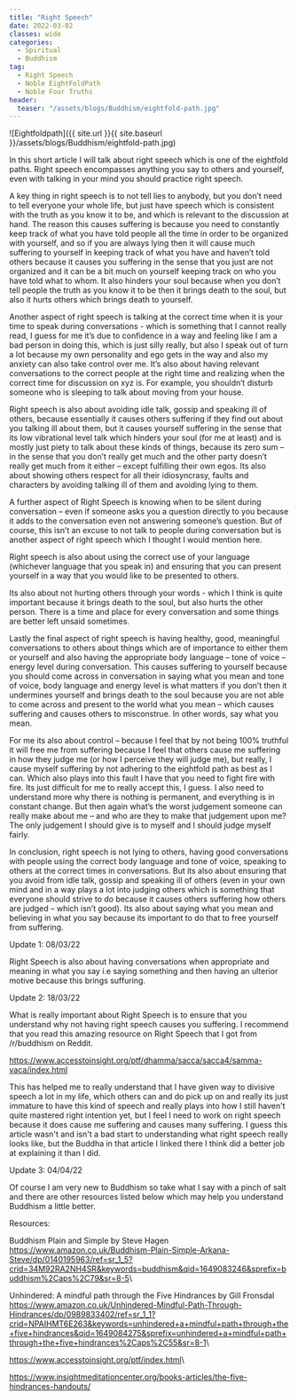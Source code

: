 ```yaml
---
title: "Right Speech"
date: 2022-03-02
classes: wide
categories:
  - Spiritual 
  - Buddhism
tag:
  - Right Speech
  - Noble EightFoldPath
  - Noble Four Truths
header:
  teaser: "/assets/blogs/Buddhism/eightfold-path.jpg"
--- 
```


![Eightfoldpath]({{ site.url }}{{ site.baseurl }}/assets/blogs/Buddhism/eightfold-path.jpg)


In this short article I will talk about right speech which is one of the eightfold paths. Right speech encompasses anything you say to others and yourself, even with talking in your mind you should practice right speech.

A key thing in right speech is to not tell lies to anybody, but you don’t need to tell everyone your whole life, but just have speech which is consistent with the truth as you know it to be, and which is relevant to the discussion at hand. The reason this causes suffering is because you need to constantly keep track of what you have told people all the time in order to be organized with yourself, and so if you are always lying then it will cause much suffering to yourself in keeping track of what you have and haven’t told others because it causes you suffering in the sense that you just are not organized and it can be a bit much on yourself keeping track on who you have told what to whom. It also hinders your soul because when you don’t tell people the truth as you know it to be then it brings death to the soul, but also it hurts others which brings death to yourself.

Another aspect of right speech is talking at the correct time when it is your time to speak during conversations - which is something that I cannot really read, I guess for me it’s due to confidence in a way and feeling like I am a bad person in doing this, which is just silly really, but also I speak out of turn a lot because my own personality and ego gets in the way and also my anxiety can also take control over me. It’s also about having relevant conversations to the correct people at the right time and realizing when the correct time for discussion on xyz is. For example, you shouldn’t disturb someone who is sleeping to talk about moving from your house. 

Right speech is also about avoiding idle talk, gossip and speaking ill of others, because essentially it causes others suffering if they find out about you talking ill about them, but it causes yourself suffering in the sense that its low vibrational level talk which hinders your soul (for me at least) and is mostly just piety to talk about these kinds of things, because its zero sum – in the sense that you don’t really get much and the other party doesn’t really get much from it either – except fulfilling their own egos. Its also about showing others respect for all their idiosyncrasy, faults and characters by avoiding talking ill of them and avoiding lying to them. 

A further aspect of Right Speech is knowing when to be silent during conversation – even if someone asks you a question directly to you because it adds to the conversation even not answering someone’s question. But of course, this isn’t an excuse to not talk to people during conversation but is another aspect of right speech which I thought I would mention here.

Right speech is also about using the correct use of your language (whichever language that you speak in) and ensuring that you can present yourself in a way that you would like to be presented to others.

Its also about not hurting others through your words - which I think is quite important because it brings death to the soul, but also hurts the other person. There is a time and place for every conversation and some things are better left unsaid sometimes. 

Lastly the final aspect of right speech is having healthy, good, meaningful conversations to others about things which are of importance to either them or yourself and also having the appropriate body language – tone of voice – energy level during conversation. This causes suffering to yourself because you should come across in conversation in saying what you mean and tone of voice, body language and energy level is what matters if you don’t then it undermines yourself and brings death to the soul because you are not able to come across and present to the world what you mean – which causes suffering and causes others to misconstrue. In other words, say what you mean.

For me its also about control – because I feel that by not being 100% truthful it will free me from suffering because I feel that others cause me suffering in how they judge me (or how I perceive they will judge me), but really, I cause myself suffering by not adhering to the eightfold path as best as I can. Which also plays into this fault I have that you need to fight fire with fire. Its just difficult for me to really accept this, I guess. I also need to understand more why there is nothing is permanent, and everything is in constant change. But then again what’s the worst judgement someone can really make about me – and who are they to make that judgement upon me? The only judgement I should give is to myself and I should judge myself fairly. 

In conclusion, right speech is not lying to others, having good conversations with people using the correct body language and tone of voice, speaking to others at the correct times in conversations. But its also about ensuring that you avoid from idle talk, gossip and speaking ill of others (even in your own mind and in a way plays a lot into judging others which is something that everyone should strive to do because it causes others suffering how others are judged – which isn’t good). Its also about saying what you mean and believing in what you say because its important to do that to free yourself from suffering. 

Update 1: 08/03/22

Right Speech is also about having conversations when appropriate and meaning in what you say i.e saying something and then having an ulterior motive because this brings suffuring. 

Update 2: 18/03/22

What is really important about Right Speech is to ensure that you understand why not having right speech causes you suffering. I recommend that you read this amazing resource on Right Speech that I got from /r/buddhism on Reddit.

<https://www.accesstoinsight.org/ptf/dhamma/sacca/sacca4/samma-vaca/index.html>

This has helped me to really understand that I have given way to divisive speech a lot in my life, which others can and do pick up on and really its just immature to have this kind of speech and really plays into how I still haven't quite mastered right intention yet, but I feel I need to work on right speech because it does cause me suffering and causes many suffering. I guess this article wasn't and isn't a bad start to understanding what right speech really looks like, but the Buddha in that article I linked there I think did a better job at explaining it than I did.

Update 3: 04/04/22

Of course I am very new to Buddhism so take what I say with a pinch of salt and there are other resources listed below which may help you understand Buddhism a little better.

Resources:

Buddhism Plain and Simple by Steve Hagen <https://www.amazon.co.uk/Buddhism-Plain-Simple-Arkana-Steve/dp/0140195963/ref=sr_1_5?crid=34M92RA2NH4SR&keywords=buddhism&qid=1649083246&sprefix=buddhism%2Caps%2C79&sr=8-5>\\

Unhindered: A mindful path through the Five Hindrances by Gill Fronsdal <https://www.amazon.co.uk/Unhindered-Mindful-Path-Through-Hindrances/dp/0989833402/ref=sr_1_1?crid=NPAIHMT6E263&keywords=unhindered+a+mindful+path+through+the+five+hindrances&qid=1649084275&sprefix=unhindered+a+mindful+path+through+the+five+hindrances%2Caps%2C55&sr=8-1>\\

<https://www.accesstoinsight.org/ptf/index.html>\\

<https://www.insightmeditationcenter.org/books-articles/the-five-hindrances-handouts/>
